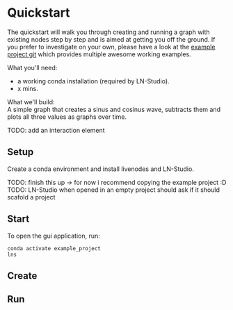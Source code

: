 # Quickstart

The quickstart will walk you through creating and running a graph with existing nodes step by step and is aimed at getting you off the ground. If you prefer to investigate on your own, please have a look at the [example project git](https://gitlab.csl.uni-bremen.de/livenodes/example-project) which provides multiple awesome working examples.

What you'll need: 
- a working conda installation (required by LN-Studio). 
- x mins.

What we'll build:  
A simple graph that creates a sinus and cosinus wave, subtracts them and plots all three values as graphs over time.

TODO: add an interaction element


## Setup

Create a conda environment and install livenodes and LN-Studio.

TODO: finish this up -> for now i recommend copying the example project :D
TODO: LN-Studio when opened in an empty project should ask if it should scafold a project


## Start 

To open the gui application, run:

```
conda activate example_project
lns
```

## Create 

## Run